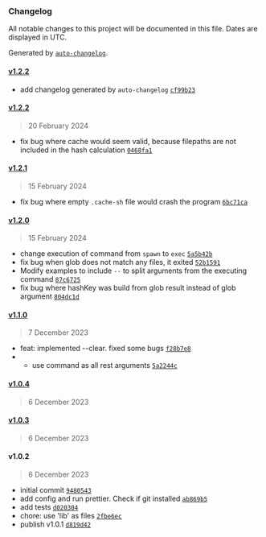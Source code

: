 ### Changelog

All notable changes to this project will be documented in this file. Dates are displayed in UTC.

Generated by [`auto-changelog`](https://github.com/CookPete/auto-changelog).

#### [v1.2.2](https://github.com/alber70g/cache-sh/compare/v1.2.2...v1.2.2)

- add changelog generated by `auto-changelog` [`cf99b23`](https://github.com/alber70g/cache-sh/commit/cf99b23ec8eebe87589200344a9a2f5af7097273)

#### [v1.2.2](https://github.com/alber70g/cache-sh/compare/v1.2.1...v1.2.2)

> 20 February 2024

- fix bug where cache would seem valid, because filepaths are not included in the hash calculation [`0468fa1`](https://github.com/alber70g/cache-sh/commit/0468fa197948b16e879bed0a031ac918c46df675)

#### [v1.2.1](https://github.com/alber70g/cache-sh/compare/v1.2.0...v1.2.1)

> 15 February 2024

- fix bug where empty `.cache-sh` file would crash the program [`6bc71ca`](https://github.com/alber70g/cache-sh/commit/6bc71ca2330de506f8d0a54dcdd2ad20597c8209)

#### [v1.2.0](https://github.com/alber70g/cache-sh/compare/v1.1.0...v1.2.0)

> 15 February 2024

- change execution of command from `spawn` to `exec` [`5a5b42b`](https://github.com/alber70g/cache-sh/commit/5a5b42be07d5232288cff01fe0fd03f602504d7f)
- fix bug when glob does not match any files, it exited [`52b1591`](https://github.com/alber70g/cache-sh/commit/52b1591c5e57164f7f8d103da8e89e30d6cda2da)
- Modify examples to include `--` to split arguments from the executing command [`87c6725`](https://github.com/alber70g/cache-sh/commit/87c672565ed145a8032fe10295e2ff28e6f35a64)
- fix bug where hashKey was build from glob result instead of glob argument [`804dc1d`](https://github.com/alber70g/cache-sh/commit/804dc1d734c6faeeb7b308be5cdd391b30a1469f)

#### [v1.1.0](https://github.com/alber70g/cache-sh/compare/v1.0.4...v1.1.0)

> 7 December 2023

- feat: implemented --clear. fixed some bugs [`f28b7e8`](https://github.com/alber70g/cache-sh/commit/f28b7e8525b8dd1e40f8fc0abef02613fa3b8bd8)
- - use command as all rest arguments [`5a2244c`](https://github.com/alber70g/cache-sh/commit/5a2244c4c28b5880cd5909b5f7ce0914b30610d3)

#### [v1.0.4](https://github.com/alber70g/cache-sh/compare/v1.0.3...v1.0.4)

> 6 December 2023

#### [v1.0.3](https://github.com/alber70g/cache-sh/compare/v1.0.2...v1.0.3)

> 6 December 2023

#### v1.0.2

> 6 December 2023

- initial commit [`9480543`](https://github.com/alber70g/cache-sh/commit/9480543f3093fd71bf6557301c1494a70acab2ab)
- add config and run prettier. Check if git installed [`ab869b5`](https://github.com/alber70g/cache-sh/commit/ab869b552afe9cd7bfd2d3d82ea1c074ce1862cd)
- add tests [`d020304`](https://github.com/alber70g/cache-sh/commit/d020304b20704ead43a33409c724a0bd1086d9a0)
- chore: use 'lib' as files [`2fbe6ec`](https://github.com/alber70g/cache-sh/commit/2fbe6ec957940d48d1181cca7e436d676a00be8b)
- publish v1.0.1 [`d819d42`](https://github.com/alber70g/cache-sh/commit/d819d42352fc7d9e251ca8f04f7cda89e7c7ac0f)
